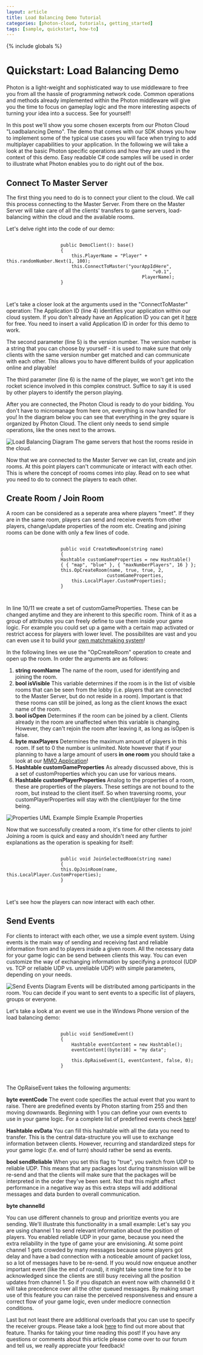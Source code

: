 ```yaml
---
layout: article
title: Load Balancing Demo Tutorial
categories: [photon-cloud, tutorials, getting_started]
tags: [sample, quickstart, how-to]
---
```

{% include globals %}

Quickstart: Load Balancing Demo
===============================

Photon is a light-weight and sophisticated way to use middleware to free
you from all the hassle of programming network code. Common operations
and methods already implemented within the Photon middleware will give
you the time to focus on gameplay logic and the more interesting aspects
of turning your idea into a success. See for yourself!

In this post we'll show you some chosen excerpts from our Photon Cloud
"Loadbalancing Demo". The demo that comes with our SDK shows you how to
implement some of the typical use cases you will face when trying to add
multiplayer capabilities to your application. In the following we will
take a look at the basic Photon specific operations and how they are
used in the context of this demo. Easy readable C\# code samples will be
used in order to illustrate what Photon enables you to do right out of
the box.

Connect To Master Server
------------------------

The first thing you need to do is to connect your client to the cloud.
We call this process connecting to the Master Server. From there on the
Master Server will take care of all the clients' transfers to game
servers, load-balancing within the cloud and the available rooms.

Let's delve right into the code of our demo:

~~~~ {.code}
                        
                    public DemoClient(): base()
                    {
                        this.PlayerName = "Player" + this.randomNumber.Next(1, 100);
                        this.ConnectToMaster("yourAppIdHere", 
                                                      "v0.1", 
                                                  PlayerName); 
                    }
                        
                    
~~~~

Let's take a closer look at the arguments used in the "ConnectToMaster"
operation: The Application ID (line 4) identifies your application
within our cloud system. If you don't already have an Application ID you
can get it [here](https://www.exitgames.com/Download/Photon) for free.
You need to insert a valid Application ID in order for this demo to
work.

The second parameter (line 5) is the version number. The version number
is a string that you can choose by yourself - it is used to make sure
that only clients with the same version number get matched and can
communicate with each other. This allows you to have different builds of
your application online and playable!

The third parameter (line 6) is the name of the player, we won't get
into the rocket science involved in this complex construct. Suffice to
say it is used by other players to identify the person playing.

After you are connected, the Photon Cloud is ready to do your bidding.
You don't have to micromanage from here on, everything is now handled
for you! In the diagram below you can see that everything in the grey
square is organized by Photon Cloud. The client only needs to send
simple operations, like the ones next to the arrows.

![Load Balancing
Diagram](img/JoinMSCloud.png "The wonderful world of Photon Cloud") The
game servers that host the rooms reside in the cloud.

Now that we are connected to the Master Server we can list, create and
join rooms. At this point players can't communicate or interact with
each other. This is where the concept of rooms comes into play. Read on
to see what you need to do to connect the players to each other.

Create Room / Join Room
-----------------------

A room can be considered as a seperate area where players "meet". If
they are in the same room, players can send and receive events from
other players, change/update properties of the room etc. Creating and
joining rooms can be done with only a few lines of code.

~~~~ {.code}
                        
                    public void CreateNewRoom(string name)
                    {
                    Hashtable customGameProperties = new Hashtable() 
                    { { "map", "blue" }, { "maxNumberPlayers", 16 } };
                    this.OpCreateRoom(name, true, true, 2, 
                                     customGameProperties, 
                        this.LocalPlayer.CustomProperties);
                    }
                        
                    
~~~~

In line 10/11 we create a set of customGameProperties. These can be
changed anytime and they are inherent to this specific room. Think of it
as a group of attributes you can freely define to use them inside your
game logic. For example you could set up a game with a certain map
activated or restrict access for players with lower level. The
possibilites are vast and you can even use it to build your [own
matchmaking system](https://www.exitgames.com/Download/Photon)!

In the following lines we use the "OpCreateRoom" operation to create and
open up the room. In order the arguments are as follows:

1.  **string roomName** The name of the room, used for identifying and
    joining the room.
2.  **bool isVisible** This variable determines if the room is in the
    list of visible rooms that can be seen from the lobby (i.e. players
    that are connected to the Master Server, but do not reside in a
    room). Important is that these rooms can still be joined, as long as
    the client knows the exact name of the room.
3.  **bool isOpen** Determines if the room can be joined by a client.
    Clients already in the room are unaffected when this variable is
    changing. However, they can't rejoin the room after leaving it, as
    long as isOpen is false.
4.  **byte maxPlayers** Determines the maximum amount of players in this
    room. If set to 0 the number is unlimited. Note however that if your
    planning to have a large amount of users **in one room** you should
    take a look at our [MMO
    Application](https://www.exitgames.com/Download/Photon)!
5.  **Hashtable customGameProperties** As already discussed above, this
    is a set of customProperties which you can use for various means.
6.  **Hashtable customPlayerProperties** Analog to the properties of a
    room, these are properties of the players. These settings are not
    bound to the room, but instead to the client itself. So when
    traversing rooms, your customPlayerProperties will stay with the
    client/player for the time being.

![Properties UML
Example](img/PropertiesCloud.png "Example For Properties") Simple
Example Properties

Now that we successfully created a room, it's time for other clients to
join! Joining a room is quick and easy and shouldn't need any further
explanations as the operation is speaking for itself:

~~~~ {.code}
                        
                    public void JoinSelectedRoom(string name)
                    {
                    this.OpJoinRoom(name, this.LocalPlayer.CustomProperties);
                    }
                        
                    
~~~~

Let's see how the players can now interact with each other.

Send Events
-----------

For clients to interact with each other, we use a simple event system.
Using events is the main way of sending and receiving fast and reliable
information from and to players inside a given room. All the necessary
data for your game logic can be send between clients this way. You can
even customize the way of exchanging information by specifying a
protocol (UDP vs. TCP or reliable UDP vs. unreliable UDP) with simple
parameters, depending on your needs.

![Send Events Diagram](img/SendEventCloud.png "Sending Events") Events
will be distributed among participants in the room. You can decide if
you want to sent events to a specific list of players, groups or
everyone.

Let's take a look at an event we use in the Windows Phone version of the
load balancing demo:

~~~~ {.code}
                        
                    public void SendSomeEvent()
                    {
                        Hashtable eventContent = new Hashtable();
                        eventContent[(byte)10] = "my data";                 
    
                        this.OpRaiseEvent(1, eventContent, false, 0);
                    }
                        
                    
~~~~

The OpRaiseEvent takes the following arguments:

**byte eventCode** The event code specifies the actual event that you
want to raise. There are predefined events by Photon starting from 255
and then moving downwards. Beginning with 1 you can define your own
events to use in your game logic. For a complete list of predefined
events check [here](https://www.exitgames.com/Download/Photon)!

**Hashtable evData** You can fill this hashtable with all the data you
need to transfer. This is the central data-structure you will use to
exchange information between clients. However, recurring and
standardized steps for your game logic (f.e. end of turn) should rather
be send as events.

**bool sendReliable** When you set this flag to "true", you switch from
UDP to reliable UDP. This means that any packages lost during
transmission will be re-send and that the clients will make sure that
the packages will be interpreted in the order they've been sent. Not
that this might affect performance in a negative way as this extra steps
will add additional messages and data burden to overall communication.

**byte channelId**

You can use different channels to group and prioritize events you are
sending. We'll illustrate this functionality in a small example: Let's
say you are using channel 1 to send relevant information about the
position of players. You enabled reliable UDP in your game, because you
need the extra reliability in the type of game your are envisioning. At
some point channel 1 gets crowded by many messages because some players
got delay and have a bad connection with a noticeable amount of packet
loss, so a lot of messages have to be re-send. If you would now enqueue
another important event (like the end of round), it might take some time
for it to be acknowledged since the clients are still busy receiving all
the position updates from channel 1. So if you dispatch an event now
with channelId 0 it will take precedence over all the other queued
messages. By making smart use of this feature you can raise the
perceived responsiveness and ensure a correct flow of your game logic,
even under mediocre connection conditions.

Last but not least there are additional overloads that you can use to
specify the receiver groups. Please take a look
[here](https://www.exitgames.com/Download/Photon) to find out more about
that feature. Thanks for taking your time reading this post! If you have
any questions or comments about this article please come over to our
forum and tell us, we really appreciate your feedback!
